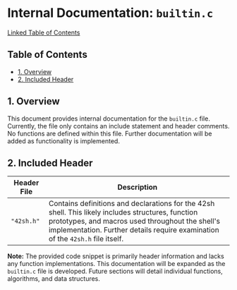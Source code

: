 # Internal Documentation: `builtin.c`

[Linked Table of Contents](#table-of-contents)


## Table of Contents <a name="table-of-contents"></a>

* [1. Overview](#overview)
* [2. Included Header](#included-header)


## 1. Overview <a name="overview"></a>

This document provides internal documentation for the `builtin.c` file.  Currently, the file only contains an include statement and header comments.  No functions are defined within this file.  Further documentation will be added as functionality is implemented.


## 2. Included Header <a name="included-header"></a>

| Header File       | Description                                         |
|--------------------|-----------------------------------------------------|
| `"42sh.h"`        | Contains definitions and declarations for the 42sh shell. This likely includes structures, function prototypes, and macros used throughout the shell's implementation.  Further details require examination of the `42sh.h` file itself. |


**Note:**  The provided code snippet is primarily header information and lacks any function implementations.  This documentation will be expanded as the `builtin.c` file is developed.  Future sections will detail individual functions, algorithms, and data structures.
